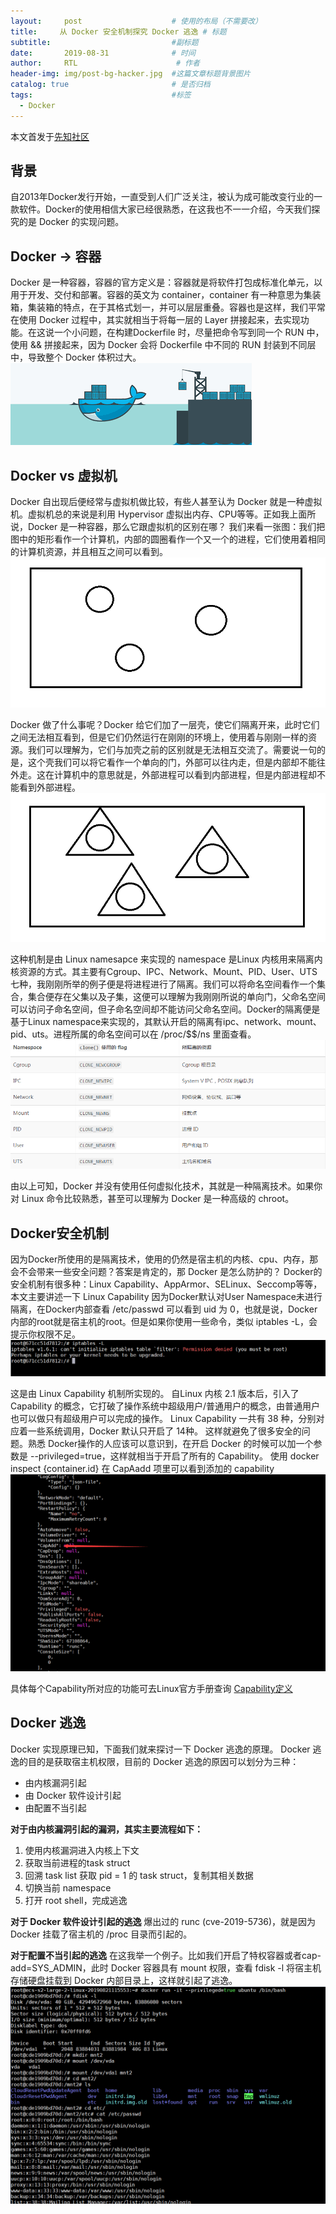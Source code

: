 ```yaml
---
layout:     post                    # 使用的布局（不需要改）
title:     从 Docker 安全机制探究 Docker 逃逸 # 标题
subtitle:                           #副标题
date:       2019-08-31              # 时间
author:     RTL                      # 作者
header-img: img/post-bg-hacker.jpg  #这篇文章标题背景图片
catalog: true                       # 是否归档
tags:                               #标签
  - Docker
---
```


本文首发于[先知社区](https://xz.aliyun.com/t/6167)

## 背景

自2013年Docker发行开始，一直受到人们广泛关注，被认为成可能改变行业的一款软件。Docker的使用相信大家已经很熟悉，在这我也不一一介绍，今天我们探究的是 Docker 的实现问题。

## Docker -> 容器

Docker 是一种容器，容器的官方定义是：容器就是将软件打包成标准化单元，以用于开发、交付和部署。容器的英文为 container，container 有一种意思为集装箱，集装箱的特点，在于其格式划一，并可以层层重叠。容器也是这样，我们平常在使用 Docker 过程中，其实就相当于将每一层的 Layer 拼接起来，去实现功能。在这说一个小问题，在构建Dockerfile 时，尽量把命令写到同一个 RUN 中，使用 && 拼接起来，因为 Docker 会将 Dockerfile 中不同的 RUN 封装到不同层中，导致整个 Docker 体积过大。
![0.png](/img/docker/2019-08-31/docker0.png)

## Docker vs 虚拟机

Docker 自出现后便经常与虚拟机做比较，有些人甚至认为 Docker 就是一种虚拟机。虚拟机总的来说是利用 Hypervisor 虚拟出内存、CPU等等。正如我上面所说，Docker 是一种容器，那么它跟虚拟机的区别在哪？
我们来看一张图：我们把图中的矩形看作一个计算机，内部的圆圈看作一个又一个的进程，它们使用着相同的计算机资源，并且相互之间可以看到。
![1.png](/img/docker/2019-08-31/docker1.png)

Docker 做了什么事呢？Docker 给它们加了一层壳，使它们隔离开来，此时它们之间无法相互看到，但是它们仍然运行在刚刚的环境上，使用着与刚刚一样的资源。我们可以理解为，它们与加壳之前的区别就是无法相互交流了。需要说一句的是，这个壳我们可以将它看作一个单向的门，外部可以往内走，但是内部却不能往外走。这在计算机中的意思就是，外部进程可以看到内部进程，但是内部进程却不能看到外部进程。
![2.png](/img/docker/2019-08-31/docker2.png)

这种机制是由 Linux namesapce 来实现的 namespace 是Linux 内核用来隔离内核资源的方式。其主要有Cgroup、IPC、Network、Mount、PID、User、UTS 七种，我刚刚所举的例子便是将进程进行了隔离。我们可以将命名空间看作一个集合，集合便存在父集以及子集，这便可以理解为我刚刚所说的单向门，父命名空间可以访问子命名空间，但子命名空间却不能访问父命名空间。Docker的隔离便是基于Linux namespace来实现的，其默认开启的隔离有ipc、network、mount、pid、uts。进程所属的命名空间可以在 /proc/$$/ns 里面查看。
![3.png](/img/docker/2019-08-31/docker3.png)

由以上可知，Docker 并没有使用任何虚拟化技术，其就是一种隔离技术。如果你对 Linux 命令比较熟悉，甚至可以理解为 Docker 是一种高级的 chroot。

## Docker安全机制

因为Docker所使用的是隔离技术，使用的仍然是宿主机的内核、cpu、内存，那会不会带来一些安全问题？答案是肯定的，那 Docker 是怎么防护的？
Docker的安全机制有很多种：Linux Capability、AppArmor、SELinux、Seccomp等等，本文主要讲述一下 Linux Capability
因为Docker默认对User Namespace未进行隔离，在Docker内部查看 /etc/passwd 可以看到 uid 为 0，也就是说，Docker内部的root就是宿主机的root。但是如果你使用一些命令，类似 iptables -L，会提示你权限不足。
![4.png](/img/docker/2019-08-31/docker4.png)

这是由 Linux Capability 机制所实现的。
自Linux 内核 2.1 版本后，引入了 Capability 的概念，它打破了操作系统中超级用户/普通用户的概念，由普通用户也可以做只有超级用户可以完成的操作。
Linux Capability 一共有 38 种，分别对应着一些系统调用，Docker 默认只开启了 14种。
这样就避免了很多安全的问题。熟悉 Docker操作的人应该可以意识到，在开启 Docker 的时候可以加一个参数是 --privileged=true，这样就相当于开启了所有的 Capability。
使用 docker inspect {container.id} 在 CapAadd 项里可以看到添加的 capability
![5.png](/img/docker/2019-08-31/docker5.png)

具体每个Capability所对应的功能可去Linux官方手册查询 [Capability定义](http://man7.org/linux/man-pages/man7/capabilities.7.html)

## Docker 逃逸

Docker 实现原理已知，下面我们就来探讨一下 Docker 逃逸的原理。
Docker 逃逸的目的是获取宿主机权限，目前的 Docker 逃逸的原因可以划分为三种：

- 由内核漏洞引起
- 由 Docker 软件设计引起
- 由配置不当引起

**对于由内核漏洞引起的漏洞，其实主要流程如下：**

1. 使用内核漏洞进入内核上下文
2. 获取当前进程的task struct
3. 回溯 task list 获取 pid = 1 的 task struct，复制其相关数据
4. 切换当前 namespace
5. 打开 root shell，完成逃逸

**对于 Docker 软件设计引起的逃逸**
爆出过的 runc (cve-2019-5736)，就是因为 Docker 挂载了宿主机的 /proc 目录而引起的。

**对于配置不当引起的逃逸**
在这我举一个例子。比如我们开启了特权容器或者cap-add=SYS_ADMIN，此时 Docker 容器具有 mount 权限，查看 fdisk -l 将宿主机存储硬盘挂载到 Docker 内部目录上，这样就引起了逃逸。
![6.png](/img/docker/2019-08-31/docker6.png)
